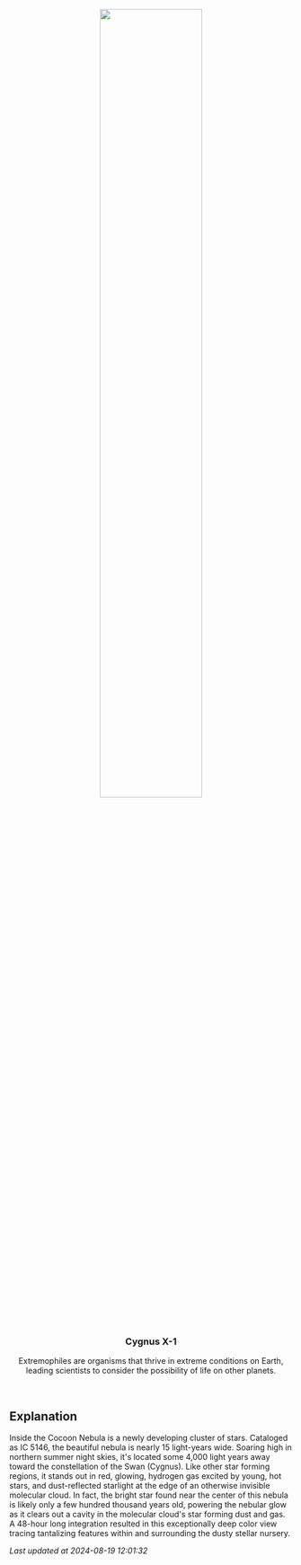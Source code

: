 <p align='center'>
    <img src='https://apod.nasa.gov/apod/image/2408/Cocoon_Ventura_960.jpg' width='60%' />
    <h3 align="center">Cygnus X-1</h3>
    <p align="center">Extremophiles are organisms that thrive in extreme conditions on Earth, leading scientists to consider the possibility of life on other planets.</p>
</p>
<br/>

Explanation
--
Inside the Cocoon Nebula is a newly developing cluster of stars. Cataloged as IC 5146, the beautiful nebula is nearly 15 light-years wide. Soaring high in northern summer night skies, it's located some 4,000 light years away toward the constellation of the Swan (Cygnus).  Like other star forming regions, it stands out in red, glowing, hydrogen gas excited by young, hot stars, and dust-reflected starlight at the edge of an otherwise invisible molecular cloud.  In fact, the bright star found near the center of this nebula is likely only a few hundred thousand years old, powering the nebular glow as it clears out a cavity in the molecular cloud's star forming dust and gas. A 48-hour long integration resulted in this exceptionally deep color view tracing tantalizing features within and surrounding the dusty stellar nursery.


*Last updated at 2024-08-19 12:01:32*
